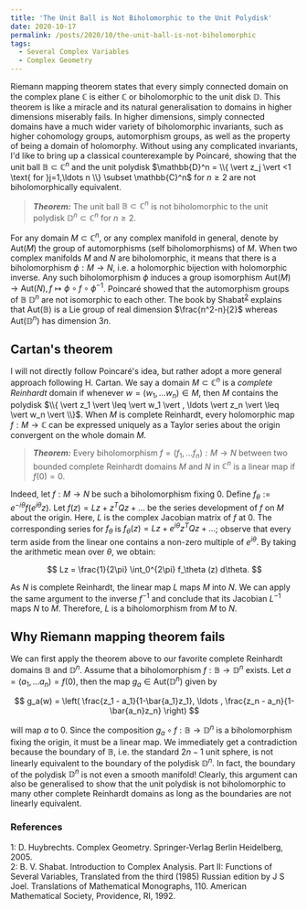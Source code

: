```yaml
---
title: 'The Unit Ball is Not Biholomorphic to the Unit Polydisk'
date: 2020-10-17
permalink: /posts/2020/10/the-unit-ball-is-not-biholomorphic
tags:
  - Several Complex Variables
  - Complex Geometry
---
```


Riemann mapping theorem states that every simply connected domain on the complex plane $\mathbb{C}$ is either $\mathbb{C}$ or biholomorphic to the unit disk $\mathbb{D}$. This theorem is like a miracle and its natural generalisation to domains in higher dimensions miserably fails. In higher dimensions, simply connected domains have a much wider variety of biholomorphic invariants, such as higher cohomology groups, automorphism groups, as well as the property of being a domain of holomorphy. Without using any complicated invariants, I'd like to bring up a classical counterexample by Poincaré, showing that the unit ball $\mathbb{B} \subset \mathbb{C}^n$ and the unit polydisk $\mathbb{D}^n = \\{ \vert z_j \vert <1 \text{ for }j=1,\ldots n \\} \subset \mathbb{C}^n$ for $n \geq 2$ are not biholomorphically equivalent.

> **_Theorem:_** The unit ball $\mathbb{B} \subset \mathbb{C}^n$ is not biholomorphic to the unit polydisk $\mathbb{D}^n \subset \mathbb{C}^n$ for $n \geq 2$.

For any domain $M \subset \mathbb{C}^n$, or any complex manifold in general, denote by $\text{Aut}(M)$ the group of automorphisms (self biholomorphisms) of $M$. When two complex manifolds $M$ and $N$ are biholomorphic, it means that there is a biholomorphism $\phi: M \to N$, i.e. a holomorphic bijection with holomorphic inverse. Any such biholomorphism $\phi$ induces a group isomorphism
$\text{Aut}(M) \to \text{Aut}(N), f \mapsto \phi \circ f \circ \phi^{-1}$. Poincaré showed that the automorphism groups of $\mathbb{B}$ $\mathbb{D}^n$ are not isomorphic to each other. The book by Shabat<sup>[2](#fn2)</sup> explains that $\text{Aut}(\mathbb{B})$ is a Lie group of real dimension $\frac{n^2-n}{2}$ whereas $\text{Aut}(\mathbb{D}^n)$ has dimension $3n$.

## Cartan's theorem

I will not directly follow Poincaré's idea, but rather adopt a more general approach following H. Cartan. We say a domain $M \subset \mathbb{C}^n$ is a *complete Reinhardt* domain if whenever $w = (w_1,\ldots w_n) \in M$, then $M$ contains the polydisk $\\{ \vert z_1 \vert  \leq  \vert w_1 \vert , \ldots  \vert z_n \vert \leq  \vert w_n \vert \\}$. When $M$ is complete Reinhardt, every holomorphic map $f:M \to \mathbb{C}$ can be expressed uniquely as a Taylor series about the origin convergent on the whole domain $M$.

> **_Theorem:_** Every biholomorphism $f = (f_1,\ldots f_n): M \to N$ between two bounded complete Reinhardt domains $M$ and $N$ in $\mathbb{C}^n$ is a linear map if $f(0)=0$.

Indeed, let $f: M \to N$ be such a biholomorphism fixing $0$. Define $f_\theta := e^{-i\theta} f(e^{i\theta} z)$. Let $f(z) = Lz + z^{T} Q z + \ldots$ be the series development of $f$ on $M$ about the origin. Here, $L$ is the complex Jacobian matrix of $f$ at $0$. The corresponding series for $f_\theta$ is $f_\theta(z) = Lz + e^{i\theta}z^T Q z + \ldots$; observe that every term aside from the linear one contains a non-zero multiple of $e^{i\theta}$. By taking the arithmetic mean over $\theta$, we obtain:

$$
Lz = \frac{1}{2\pi} \int_0^{2\pi} f_\theta (z) d\theta.
$$

As $N$ is complete Reinhardt, the linear map $L$ maps $M$ into $N$. We can apply the same argument to the inverse $f^{-1}$ and conclude that its Jacobian $L^{-1}$ maps $N$ to $M$. Therefore, $L$ is a biholomorphism from $M$ to $N$.

## Why Riemann mapping theorem fails

We can first apply the theorem above to our favorite complete Reinhardt domains $\mathbb{B}$ and $\mathbb{D}^n$. Assume that a biholomorphism $f: \mathbb{B} \to \mathbb{D}^n$ exists. Let $a = (a_1,\ldots a_n) = f(0)$, then the map $g_a \in \text{Aut}(\mathbb{D}^n)$ given by

$$
g_a(w) = \left( \frac{z_1 - a_1}{1-\bar{a_1}z_1}, \ldots , \frac{z_n - a_n}{1-\bar{a_n}z_n} \right)
$$

will map $a$ to $0$. Since the composition $g_a \circ f : \mathbb{B} \to \mathbb{D}^n$ is a biholomorphism fixing the origin, it must be a linear map. We immediately get a contradiction because the boundary of $\mathbb{B}$, i.e. the standard $2n-1$ unit sphere, is not linearly equivalent to the boundary of the polydisk $\mathbb{D}^n$. In fact, the boundary of the polydisk $\mathbb{D}^n$ is not even a smooth manifold! Clearly, this argument can also be generalised to show that the unit polydisk is not biholomorphic to many other complete Reinhardt domains as long as the boundaries are not linearly equivalent.

### References

<a name="fn1">1</a>: D. Huybrechts. Complex Geometry. Springer-Verlag Berlin Heidelberg, 2005.   
<a name="fn1">2</a>: B. V. Shabat. Introduction to Complex Analysis. Part II: Functions of Several Variables, Translated from the third (1985) Russian edition by J S Joel. Translations of Mathematical Monographs, 110. American Mathematical Society, Providence, RI, 1992.
